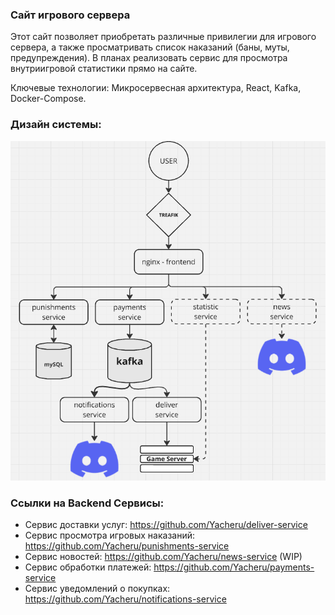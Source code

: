 ### Сайт игрового сервера

Этот сайт позволяет приобретать различные привилегии для игрового сервера, 
а также просматривать список наказаний (баны, муты, предупреждения). В планах реализовать сервис для просмотра внутриигровой статистики прямо на сайте.

Ключевые технологии: Микросервесная архитектура, React, Kafka, Docker-Compose.

### Дизайн системы: 

![](design/image.png)

### Ссылки на Backend Сервисы:
- Сервис доставки услуг: https://github.com/Yacheru/deliver-service
- Сервис просмотра игровых наказаний: https://github.com/Yacheru/punishments-service
- Сервис новостей: https://github.com/Yacheru/news-service (WIP)
- Сервис обработки платежей: https://github.com/Yacheru/payments-service
- Сервис уведомлений о покупках: https://github.com/Yacheru/notifications-service